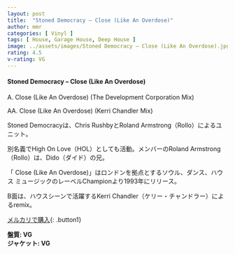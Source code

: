 ```yaml
---
layout: post
title:  "Stoned Democracy – Close (Like An Overdose)"
author: mmr
categories: [ Vinyl ]
tags: [ House, Garage House, Deep House ]
image: ../assets/images/Stoned Democracy – Close (Like An Overdose).jpg
rating: 4.5
v-rating: VG
---
```


#### Stoned Democracy – Close (Like An Overdose)

A. Close (Like An Overdose) (The Development Corporation Mix)

AA. Close (Like An Overdose) (Kerri Chandler Mix)

Stoned Democracyは、Chris RushbyとRoland Armstrong（Rollo）によるユニット。

別名義でHigh On Love（HOL）としても活動。メンバーのRoland Armstrong（Rollo）は、Dido（ダイド）の兄。

「 Close (Like An Overdose)」はロンドンを拠点とするソウル、ダンス、ハウス ミュージックのレーベルChampionより1993年にリリース。

B面は、ハウスシーンで活躍するKerri Chandler（ケリー・チャンドラー）によるremix。

[メルカリで購入](https://jp.mercari.com/item/m49050996252?afid=6142608987){: .button1}

<div class="mt-4 mb-4 d-flex align-items-center">
<strong class="mr-1">盤質: VG</strong>
</div>
<div class="mt-4 mb-4 d-flex align-items-center">
<strong class="mr-1">ジャケット: VG</strong>
</div>
